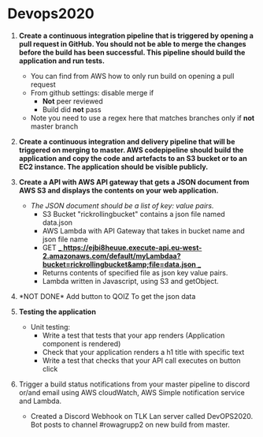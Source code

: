 # Devops2020

1.  **Create a continuous integration pipeline that is triggered by opening a pull request in GitHub. You should not be able to merge the changes before the build has been successful. This pipeline should build the application and run tests.**

    * You can find from AWS how to only run build on opening a pull request
    * From github settings: disable merge if
        * **Not** peer reviewed
        * Build did **not** pass
    * Note you need to use a regex here that matches branches only if **not** master branch

1. **Create a continuous integration and delivery pipeline that will be triggered on merging to master. AWS codepipeline should build the application and copy the code and artefacts to an S3 bucket or to an EC2 instance. The application should be visible publicly.**

2. **Create a API with AWS API gateway that gets a JSON document from AWS S3 and displays the contents on your web application.**


    * _The JSON document should be a list of key: value pairs._
        - S3 Bucket &quot;rickrollingbucket&quot; contains a json file named data.json
        - AWS Lambda with API Gateway that takes in bucket name and json file name
        - GET [_ **https://ejbi8heuue.execute-api.eu-west-2.amazonaws.com/default/myLambdaa?bucket=rickrollingbucket&amp;file=data.json** _](https://ejbi8heuue.execute-api.eu-west-2.amazonaws.com/default/myLambdaa?bucket=rickrollingbucket&amp;file=data.json)
        - Returns contents of specified file as json key value pairs.
        - Lambda written in Javascript, using S3 and getObject.

2. \*NOT DONE\* Add button to QOIZ To get the json data


3. **Testing the application**
    * Unit testing:
        - Write a test that tests that your app renders (Application component is rendered)
        - Check that your application renders a h1 title with specific text
        - Write a test that checks that your API call executes on button click

4. Trigger a build status notifications from your master pipeline to discord or/and email using AWS cloudWatch, AWS Simple notification service and Lambda.

    * Created a Discord Webhook on TLK Lan server called DevOPS2020. Bot posts to channel #rowagrupp2 on new build from master.